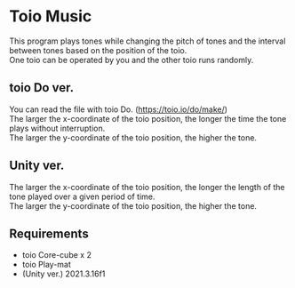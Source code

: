 # Toio Music
This program plays tones while changing the pitch of tones and the interval between tones based on the position of the toio.  
One toio can be operated by you and the other toio runs randomly.
## toio Do ver.
You can read the file with toio Do. (https://toio.io/do/make/)  
The larger the x-coordinate of the toio position, the longer the time the tone plays without interruption.  
The larger the y-coordinate of the toio position, the higher the tone.
## Unity ver.
The larger the x-coordinate of the toio position, the longer the length of the tone played over a given period of time.    
The larger the y-coordinate of the toio position, the higher the tone.  
## Requirements
- toio Core-cube x 2
- toio Play-mat
- (Unity ver.) 2021.3.16f1
